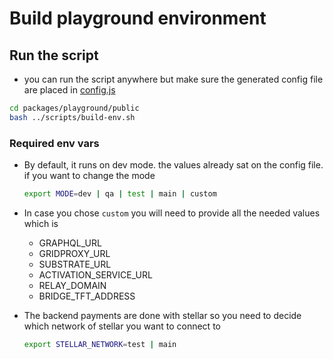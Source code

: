 # Build playground environment

## Run the script

- you can run the script anywhere but make sure the generated config file are placed in [config.js](../public/config.js)

```bash
cd packages/playground/public
bash ../scripts/build-env.sh
```

### Required env vars

- By default, it runs on dev mode. the values already sat on the config file. if you want to change the mode

  ```bash
  export MODE=dev | qa | test | main | custom
  ```

- In case you chose `custom` you will need to provide all the needed values which is

  - GRAPHQL_URL
  - GRIDPROXY_URL
  - SUBSTRATE_URL
  - ACTIVATION_SERVICE_URL
  - RELAY_DOMAIN
  - BRIDGE_TFT_ADDRESS

- The backend payments are done with stellar so you need to decide which network of stellar you want to connect to

  ```bash
  export STELLAR_NETWORK=test | main
  ```
